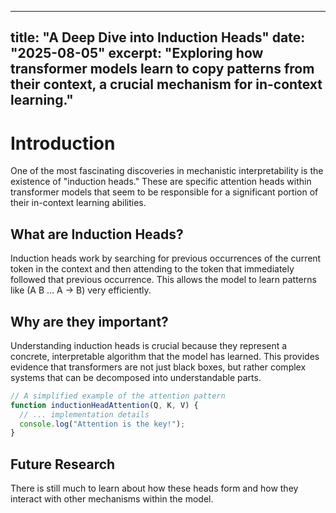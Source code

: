 
---
title: "A Deep Dive into Induction Heads"
date: "2025-08-05"
excerpt: "Exploring how transformer models learn to copy patterns from their context, a crucial mechanism for in-context learning."
---

# Introduction

One of the most fascinating discoveries in mechanistic interpretability is the existence of "induction heads." These are specific attention heads within transformer models that seem to be responsible for a significant portion of their in-context learning abilities.

## What are Induction Heads?

Induction heads work by searching for previous occurrences of the current token in the context and then attending to the token that immediately followed that previous occurrence. This allows the model to learn patterns like (A B ... A -> B) very efficiently.

## Why are they important?

Understanding induction heads is crucial because they represent a concrete, interpretable algorithm that the model has learned. This provides evidence that transformers are not just black boxes, but rather complex systems that can be decomposed into understandable parts.

```javascript
// A simplified example of the attention pattern
function inductionHeadAttention(Q, K, V) {
  // ... implementation details
  console.log("Attention is the key!");
}
```

## Future Research

There is still much to learn about how these heads form and how they interact with other mechanisms within the model.
